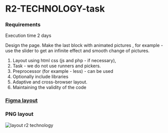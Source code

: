 # R2-TECHNOLOGY-task
### Requirements
Execution time 2 days

Design the page. Make the last block with animated pictures
, for example - use the slider to get an infinite effect
and smooth change of pictures.

1. Layout using html css (js and php - if necessary),
2. ⁠Task - we do not use runners and pickers.
3. Preprocessor (for example - less) - can be used
4. Optionally include libraries
5. Adaptive and cross-browser layout.
6. ⁠Maintaining the validity of the code

### [Figma layout](https://www.figma.com/file/IFouinr6FOAblrqCrfpUSf/Creat-%D1%81%D1%82%D1%80%D0%B0%D0%BD%D0%B8%D1%86%D0%B0-%D0%A1%D1%82%D0%B0%D1%82%D1%8C%D1%8F?type=design&node-id=1-2&mode=design&t=uLdBXlhNVpiaTzdF-0)

### PNG layout
![layout r2 technology](https://github.com/Hunter-137/R2-TECHNOLOGY-task/assets/122012699/5b2e50f6-645b-4e81-a870-fc6e9f3b69a5)
